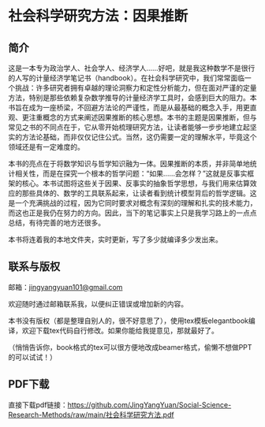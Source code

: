 # 社会科学研究方法：因果推断

## 简介

这是一本专为政治学人、社会学人、经济学人……好吧，就是我这种数学不是很行的人写的计量经济学笔记书（handbook）。在社会科学研究中，我们常常面临一个挑战：许多研究者拥有卓越的理论洞察力和定性分析能力，但在面对严谨的定量方法，特别是那些依赖复杂数学推导的计量经济学工具时，会感到巨大的阻力。本书旨在成为一座桥梁，不回避方法论的严谨性，而是从最基础的概念入手，用更直观、更注重概念的方式来阐述因果推断的核心思想。本书的主题是因果推断，但与常见之书的不同点在于，它从零开始梳理研究方法，让读者能够一步步地建立起坚实的方法论基础，而非仅仅记住公式。当然，这仍需要一定的理解水平，毕竟这个领域还是有一定难度的。

本书的亮点在于将数学知识与哲学知识融为一体。因果推断的本质，并非简单地统计相关性，而是在探究一个根本的哲学问题：“如果……会怎样？”这就是反事实框架的核心。本书试图将这些关于因果、反事实的抽象哲学思想，与我们用来估算效应的那些具体的、数学的工具联系起来，让读者看到统计模型背后的哲学逻辑。这是一个充满挑战的过程，因为它同时要求对概念有深刻的理解和扎实的技术能力，而这也正是我仍在努力的方向。因此，当下的笔记事实上只是我学习路上的一点点总结，有待完善的地方还很多。

本书将连着我的本地文件夹，实时更新，写了多少就编译多少发出来。

## 联系与版权

邮箱：jingyangyuan101@gmail.com

欢迎随时通过邮箱联系我，以便纠正错误或增加新的内容。

本书没有版权（都是整理自别人的，很不好意思了），使用tex模板elegantbook编译，欢迎下载tex代码自行修改。如果你能给我提意见，那就最好了。

（悄悄告诉你，book格式的tex可以很方便地改成beamer格式，偷懒不想做PPT的可以试试！）

## PDF下载

直接下载pdf链接：https://github.com/JingYangYuan/Social-Science-Research-Methods/raw/main/社会科学研究方法.pdf

